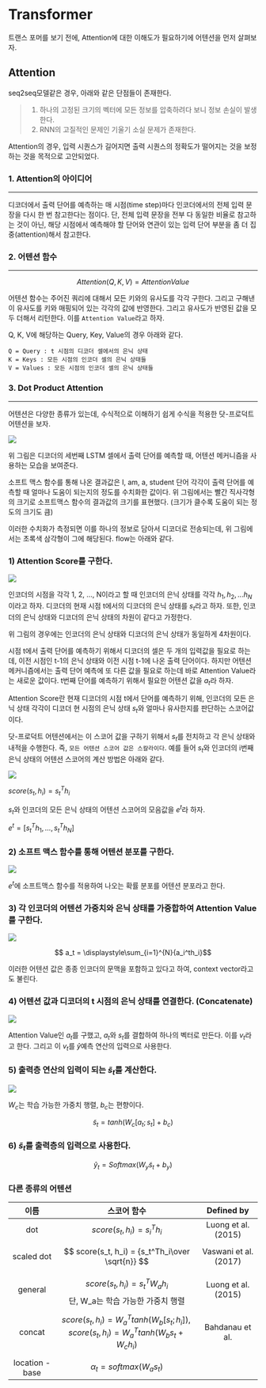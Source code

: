 # Transformer

트랜스 포머를 보기 전에, Attention에 대한 이해도가 필요하기에 어텐션을 먼저 살펴보자.

## Attention

seq2seq모델같은 경우, 아래와 같은 단점들이 존재한다.

> 1. 하나의 고정된 크기의 벡터에 모든 정보를 압축하려다 보니 정보 손실이 발생한다.
> 2. RNN의 고질적인 문제인 기울기 소실 문제가 존재한다.

Attention의 경우, 입력 시퀀스가 길어지면 출력 시퀀스의 정확도가 떨어지는 것을 보정하는 것을 목적으로 고안되었다.

### 1. Attention의 아이디어
<hr>

디코더에서 출력 단어를 예측하는 매 시점(time step)마다 인코더에서의 전체 입력 문장을 다시 한 번 참고한다는 점이다. 단, 전체 입력 문장을 전부 다 동일한 비율로 참고하는 것이 아닌, 해당 시점에서 예측해야 할 단어와 연관이 있는 입력 단어 부분을 좀 더 집중(attention)해서 참고한다.

### 2. 어텐션 함수
<hr>

$$ Attention(Q, K, V) = Attention Value $$

어텐션 함수는 주어진 쿼리에 대해서 모든 키와의 유사도를 각각 구한다. 그리고 구해낸 이 유사도를 키와 매핑되어 있는 각각의 값에 반영한다. 그리고 유사도가 반영된 값을 모두 더해서 리턴한다. 이를 `Attention Value`라고 하자.

Q, K, V에 해당하는 Query, Key, Value의 경우 아래와 같다.

```
Q = Query : t 시점의 디코더 셀에서의 은닉 상태
K = Keys : 모든 시점의 인코더 셀의 은닉 상태들
V = Values : 모든 시점의 인코더 셀의 은닉 상태들
```

### 3. Dot Product Attention
<hr>

어텐션은 다양한 종류가 있는데, 수식적으로 이해하기 쉽게 수식을 적용한 닷-프로덕트 어텐션을 보자.

<img src="./images_for_markdown/attention.png">

위 그림은 디코더의 세번째 LSTM 셀에서 출력 단어를 예측할 때, 어텐션 메커니즘을 사용하는 모습을 보여준다. 

소프트 맥스 함수를 통해 나온 결과값은 I, am, a, student 단어 각각이 출력 단어를 예측할 때 얼마나 도움이 되는지의 정도를 수치화한 값이다. 위 그림에서는 빨간 직사각형의 크기로 소프트맥스 함수의 결과값의 크기를 표현했다. (크기가 클수록 도움이 되는 정도의 크기도 큼)

이러한 수치화가 측정되면 이를 하나의 정보로 담아서 디코더로 전송되는데, 위 그림에서는 초록색 삼각형이 그에 해당된다. flow는 아래와 같다.

### 1) Attention Score를 구한다.

<img src="./images_for_markdown/attention_score.png">

인코더의 시점을 각각 1, 2, ..., N이라고 할 때 인코더의 은닉 상태를 각각 $h_1, h_2, ... h_N$이라고 하자. 디코더의 현재 시점 t에서의 디코더의 은닉 상태를 $s_t$라고 하자. 또한, 인코더의 은닉 상태와 디코더의 은닉 상태의 차원이 같다고 가정한다.

위 그림의 경우에는 인코더의 은닉 상태와 디코더의 은닉 상태가 동일하게 4차원이다.

시점 t에서 출력 단어를 예측하기 위해서 디코더의 셀은 두 개의 입력값을 필요로 하는데, 이전 시점인 t-1의 은닉 상태와 이전 시점 t-1에 나온 출력 단어이다. 하지만 어텐션 메커니즘에서는 출력 단어 예측에 또 다른 값을 필요로 하는데 바로 Attention Value라는 새로운 값이다. t번째 단어를 예측하기 위해서 필요한 어텐션 값을 $a_t$라 하자.

Attention Score란 현재 디코더의 시점 t에서 단어를 예측하기 위해, 인코더의 모든 은닉 상태 각각이 디코더 현 시점의 은닉 상태 $s_t$와 얼마나 유사한지를 판단하는 스코어값이다.

닷-프로덕트 어텐션에서는 이 스코어 값을 구하기 위해서 $s_t$를 전치하고 각 은닉 상태와 내적을 수행한다. 즉, `모든 어텐션 스코어 값은 스칼라이다`. 예를 들어 $s_t$와 인코더의 i번째 은닉 상태의 어텐션 스코어의 계산 방법은 아래와 같다.

<img src="./images_for_markdown/attention_score_calculate.png">

$score(s_t, h_i) = s_t^Th_i$

$s_t$와 인코더의 모든 은닉 상태의 어텐션 스코어의 모음값을 $e^t$라 하자.

$e^t = [s_t^Th_1, ..., s_t^Th_N]$

### 2) 소프트 맥스 함수를 통해 어텐션 분포를 구한다.

<img src="./images_for_markdown/attention_distribution.png">

$e^t$에 소프트맥스 함수를 적용하여 나오는 확률 분포를 어텐션 분포라고 한다.

### 3) 각 인코더의 어텐션 가중치와 은닉 상태를 가중합하여 Attention Value를 구한다.

<img src="./images_for_markdown/attention_value.png">

$$ a_t =  \displaystyle\sum_{i=1}^{N}{a_i^th_i}$$

이러한 어텐션 값은 종종 인코더의 문맥을 포함하고 있다고 하여, context vector라고도 불린다.

### 4) 어텐션 값과 디코더의 t 시점의 은닉 상태를 연결한다. (Concatenate)

<img src="./images_for_markdown/attention_concat.png">

Attention Value인 $a_t$를 구했고, $a_t$와 $s_t$를 결합하여 하나의 벡터로 만든다. 이를 $v_t$라고 한다. 그리고 이 $v_t$를 $\hat{y}$예측 연산의 입력으로 사용한다.

### 5) 출력층 연산의 입력이 되는 $\tilde{s}_t$를 계산한다.

<img src="./images_for_markdown/attention_calculate.png">

$W_c$는 학습 가능한 가중치 행렬, $b_c$는 편향이다.

$$ \tilde{s}_t = tanh(W_c[a_t;s_t] + b_c) $$

### 6) $\tilde{s}_t$를 출력층의 입력으로 사용한다.

$$ \hat{y}_t = Softmax(W_y\tilde{s}_t + b_y) $$

### 다른 종류의 어텐션

|이름|스코어 함수|Defined by|
|:--:|:--:|:--:|
|dot|$score(s_t, h_i) = s_i^Th_i$|Luong et al.(2015)|
|scaled dot|$$ score(s_t, h_i) = {s_t^Th_i\over \sqrt{n}} $$|Vaswani et al.(2017)|
|general|$$ score(s_t, h_i) = s_t^TW_ah_i $$ 단, W_a는 학습 가능한 가중치 행렬|Luong et al. (2015)|
|concat|$$ score(s_t, h_i) = W_a^Ttanh(W_b[s_t;h_i]), score(s_t, h_i) = W_a^Ttanh(W_bs_t + W_ch_i) $$|Bahdanau et al.|
|location - base|$$ \alpha_t = softmax(W_as_t) $$ ||